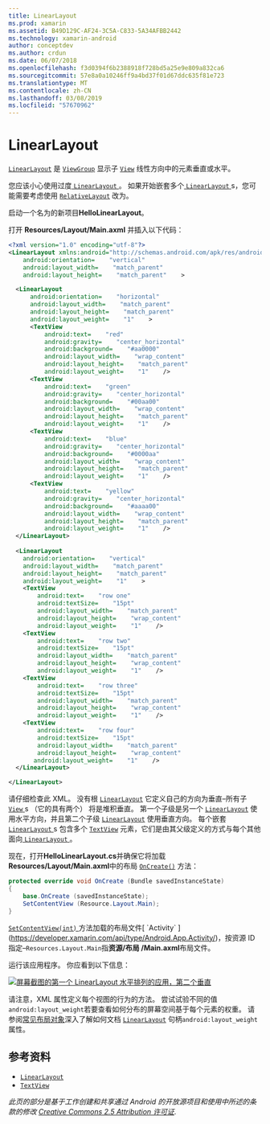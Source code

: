 ```yaml
---
title: LinearLayout
ms.prod: xamarin
ms.assetid: B49D129C-AF24-3C5A-C833-5A34AFBB2442
ms.technology: xamarin-android
author: conceptdev
ms.author: crdun
ms.date: 06/07/2018
ms.openlocfilehash: f3d0394f6b2388918f728bd5a25e9e809a832ca6
ms.sourcegitcommit: 57e8a0a10246ff9a4bd37f01d67ddc635f81e723
ms.translationtype: MT
ms.contentlocale: zh-CN
ms.lasthandoff: 03/08/2019
ms.locfileid: "57670962"
---
```

# <a name="linearlayout"></a>LinearLayout

[`LinearLayout`](https://developer.xamarin.com/api/type/Android.Widget.LinearLayout/) 是 [`ViewGroup`](https://developer.xamarin.com/api/type/Android.Views.ViewGroup/)
显示子 [`View`](https://developer.xamarin.com/api/type/Android.Views.View/)
线性方向中的元素垂直或水平。

您应该小心使用过度[ `LinearLayout` ](https://developer.xamarin.com/api/type/Android.Widget.LinearLayout/)。
如果开始嵌套多个[ `LinearLayout` ](https://developer.xamarin.com/api/type/Android.Widget.LinearLayout/)s，您可能需要考虑使用 [`RelativeLayout`](https://developer.xamarin.com/api/type/Android.Widget.RelativeLayout/)
改为。

启动一个名为的新项目**HelloLinearLayout**。

打开 **Resources/Layout/Main.axml** 并插入以下代码：

```xml
<?xml version="1.0" encoding="utf-8"?>
<LinearLayout xmlns:android="http://schemas.android.com/apk/res/android"
    android:orientation=    "vertical"
    android:layout_width=    "match_parent"
    android:layout_height=    "match_parent"    >

  <LinearLayout
      android:orientation=    "horizontal"
      android:layout_width=    "match_parent"
      android:layout_height=    "match_parent"
      android:layout_weight=    "1"    >
      <TextView
          android:text=    "red"
          android:gravity=    "center_horizontal"
          android:background=    "#aa0000"
          android:layout_width=    "wrap_content"
          android:layout_height=    "match_parent"
          android:layout_weight=    "1"    />
      <TextView
          android:text=    "green"
          android:gravity=    "center_horizontal"
          android:background=    "#00aa00"
          android:layout_width=    "wrap_content"
          android:layout_height=    "match_parent"
          android:layout_weight=    "1"    />
      <TextView
          android:text=    "blue"
          android:gravity=    "center_horizontal"
          android:background=    "#0000aa"
          android:layout_width=    "wrap_content"
          android:layout_height=    "match_parent"
          android:layout_weight=    "1"    />
      <TextView
          android:text=    "yellow"
          android:gravity=    "center_horizontal"
          android:background=    "#aaaa00"
          android:layout_width=    "wrap_content"
          android:layout_height=    "match_parent"
          android:layout_weight=    "1"    />
  </LinearLayout>
        
  <LinearLayout
    android:orientation=    "vertical"
    android:layout_width=    "match_parent"
    android:layout_height=    "match_parent"
    android:layout_weight=    "1"    >
    <TextView
        android:text=    "row one"
        android:textSize=    "15pt"
        android:layout_width=    "match_parent"
        android:layout_height=    "wrap_content"
        android:layout_weight=    "1"    />
    <TextView
        android:text=    "row two"
        android:textSize=    "15pt"
        android:layout_width=    "match_parent"
        android:layout_height=    "wrap_content"
        android:layout_weight=    "1"    />
    <TextView
        android:text=    "row three"
        android:textSize=    "15pt"
        android:layout_width=    "match_parent"
        android:layout_height=    "wrap_content"
        android:layout_weight=    "1"    />
    <TextView
        android:text=    "row four"
        android:textSize=    "15pt"
        android:layout_width=    "match_parent"
        android:layout_height=    "wrap_content"
       android:layout_weight=    "1"    />
  </LinearLayout>

</LinearLayout>
```

请仔细检查此 XML。 没有根 [`LinearLayout`](https://developer.xamarin.com/api/type/Android.Widget.LinearLayout/)
它定义自己的方向为垂直&ndash;所有子[ `View` ](https://developer.xamarin.com/api/type/Android.Views.View/)s （它的具有两个） 将是堆积垂直。 第一个子级是另一个 [`LinearLayout`](https://developer.xamarin.com/api/type/Android.Widget.LinearLayout/)
使用水平方向，并且第二个子级 [`LinearLayout`](https://developer.xamarin.com/api/type/Android.Widget.LinearLayout/)
使用垂直方向。 每个嵌套[ `LinearLayout` ](https://developer.xamarin.com/api/type/Android.Widget.LinearLayout/)s 包含多个 [`TextView`](https://developer.xamarin.com/api/type/Android.Widget.TextView/)
元素，它们是由其父级定义的方式与每个其他面向[ `LinearLayout` ](https://developer.xamarin.com/api/type/Android.Widget.LinearLayout/)。

现在，打开**HelloLinearLayout.cs**并确保它将加载**Resources/Layout/Main.axml**中的布局 [`OnCreate()`](https://developer.xamarin.com/api/member/Android.App.Activity.OnCreate/p/Android.OS.Bundle/)
方法：

```csharp
protected override void OnCreate (Bundle savedInstanceState)
{
    base.OnCreate (savedInstanceState);
    SetContentView (Resource.Layout.Main);
}
```

[ `SetContentView(int)` ](https://developer.xamarin.com/api/member/Android.App.Activity.SetContentView/(System.Int32))方法加载的布局文件[ `Activity` ](https://developer.xamarin.com/api/type/Android.App.Activity/)，按资源 ID 指定&ndash;`Resources.Layout.Main`指**资源/布局 /Main.axml**布局文件。

运行该应用程序。 你应看到以下信息：

[![屏幕截图的第一个 LinearLayout 水平排列的应用，第二个垂直](linear-layout-images/helloviews1.png)](linear-layout-images/helloviews1.png#lightbox)

请注意，XML 属性定义每个视图的行为的方法。 尝试试验不同的值`android:layout_weight`若要查看如何分布的屏幕空间基于每个元素的权重。 请参阅[常见布局对象](https://developer.android.com/guide/topics/ui/declaring-layout.html)深入了解如何文档 [`LinearLayout`](https://developer.xamarin.com/api/type/Android.Widget.LinearLayout/)
句柄`android:layout_weight`属性。


## <a name="references"></a>参考资料

-   [`LinearLayout`](https://developer.xamarin.com/api/type/Android.Widget.LinearLayout/) 
-   [`TextView`](https://developer.xamarin.com/api/type/Android.Widget.TextView/) 

*此页的部分是基于工作创建和共享通过 Android 的开放源项目和使用中所述的条款的修改*
[*Creative Commons 2.5 Attribution 许可证*](http://creativecommons.org/licenses/by/2.5/).

